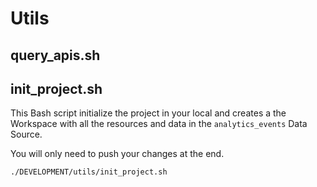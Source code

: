 # Utils

## query_apis.sh


## init_project.sh

This Bash script initialize the project in your local and creates a the Workspace with all the resources and data in the `analytics_events` Data Source.

You will only need to push your changes at the end.

```sh
./DEVELOPMENT/utils/init_project.sh
```